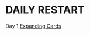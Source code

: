 # DAILY RESTART

Day 1 [Expanding Cards](https://github.com/annisasyafiqah/restart/tree/main/Expanding%20Cards)
